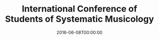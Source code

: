 ---
acronym: SySMus 2016
date: '2016-06-08T00:00:00'
ext_url: https://www.jyu.fi/hum/laitokset/musiikki/en/SysMus16/
location: "Jyv\xE4skyl\xE4, Finland"
submission_date: '2016-01-31T00:00:00'
title: International Conference of Students of Systematic Musicology
---